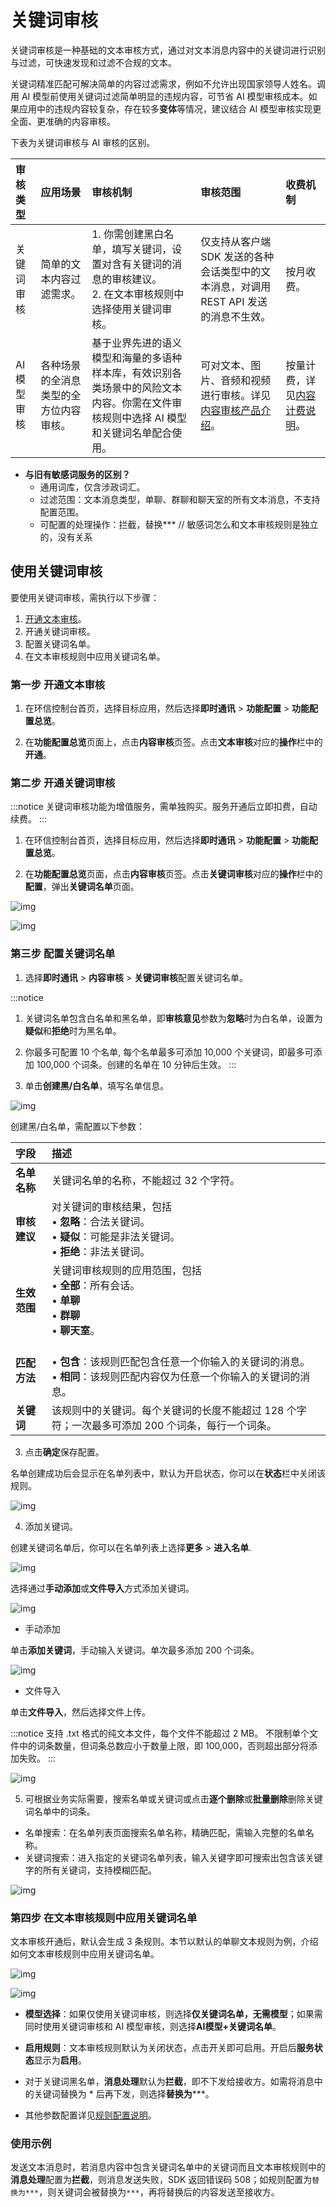 # 关键词审核

关键词审核是一种基础的文本审核方式，通过对文本消息内容中的关键词进行识别与过滤，可快速发现和过滤不合规的文本。

关键词精准匹配可解决简单的内容过滤需求，例如不允许出现国家领导人姓名。调用 AI 模型前使用关键词过滤简单明显的违规内容，可节省 AI 模型审核成本。如果应用中的违规内容较复杂，存在较多**变体**等情况，建议结合 AI 模型审核实现更全面、更准确的内容审核。

下表为关键词审核与 AI 审核的区别。

| 审核类型     | 应用场景 | 审核机制 | 审核范围 | 收费机制    |
| :-------------- | :----- | :------- | :------- | :------------------ |
| 关键词审核       | 简单的文本内容过滤需求。  | 1. 你需创建黑白名单，填写关键词，设置对含有关键词的消息的审核建议。<br/> 2. 在文本审核规则中选择使用关键词审核。   | 仅支持从客户端 SDK 发送的各种会话类型中的文本消息，对调用 REST API 发送的消息不生效。 | 按月收费。   |
| AI 模型审核 | 各种场景的全消息类型的全方位内容审核。 | 基于业界先进的语义模型和海量的多语种样本库，有效识别各类场景中的风险文本内容。你需在文件审核规则中选择 AI 模型和关键词名单配合使用。 | 可对文本、图片、音频和视频进行审核。详见[内容审核产品介绍](moderation_overview.html)。 | 按量计费，详见[内容计费说明](moderation_billing_domestic.html)。  |


- **与旧有敏感词服务的区别？**
  - 通用词库，仅含涉政词汇。
  - 过滤范围：文本消息类型，单聊、群聊和聊天室的所有文本消息，不支持配置范围。
  - 可配置的处理操作：拦截，替换***       // 敏感词怎么和文本审核规则是独立的，没有关系

## 使用关键词审核

要使用关键词审核，需执行以下步骤：

1. [开通文本审核](moderation_enable.html)。
2. 开通关键词审核。
3. 配置关键词名单。
4. 在文本审核规则中应用关键词名单。

### 第一步 开通文本审核

1. 在环信控制台首页，选择目标应用，然后选择**即时通讯** > **功能配置** > **功能配置总览**。

2. 在**功能配置总览**页面上，点击**内容审核**页签。点击**文本审核**对应的**操作**栏中的**开通**。

### 第二步 开通关键词审核

:::notice
关键词审核功能为增值服务，需单独购买。服务开通后立即扣费，自动续费。 
:::

1. 在环信控制台首页，选择目标应用，然后选择**即时通讯** > **功能配置** > **功能配置总览**。

2. 在**功能配置总览**页面，点击**内容审核**页签。点击**关键词审核**对应的**操作**栏中的**配置**，弹出**关键词名单**页面。

![img](@static/images/moderation/keyword_enable.png)

![img](@static/images/moderation/keyword_keywordreview.png)

### 第三步 配置关键词名单

1. 选择**即时通讯** > **内容审核** > **关键词审核**配置关键词名单。

:::notice
1. 关键词名单包含白名单和黑名单，即**审核意见**参数为**忽略**时为白名单，设置为**疑似**和**拒绝**时为黑名单。
2. 你最多可配置 10 个名单, 每个名单最多可添加 10,000 个关键词，即最多可添加 100,000 个词条。创建的名单在 10 分钟后生效。
:::

2. 单击**创建黑/白名单**，填写名单信息。

![img](@static/images/moderation/keyword_create.png)

创建黑/白名单，需配置以下参数：

| 字段                 | 描述                                                         |
| :------------------- | :----------------------------------------------------------- |
| **名单名称**  | 关键词名单的名称，不能超过 32 个字符。             |
| **审核建议** | 对关键词的审核结果，包括<br/> • **忽略**：合法关键词。<br/> • **疑似**：可能是非法关键词。<br/> • **拒绝**：非法关键词。 |
| **生效范围**  | 关键词审核规则的应用范围，包括<br/> • **全部**：所有会话。<br/> • **单聊**<br/> • **群聊**<br/> • **聊天室**。  |
| **匹配方法**  | <br/> • **包含**：该规则匹配包含任意一个你输入的关键词的消息。<br/> • **相同**：该规则匹配内容仅为任意一个你输入的关键词的消息。            |
| **关键词**  | 该规则中的关键词。每个关键词的长度不能超过 128 个字符；一次最多可添加 200 个词条，每行一个词条。             |

3. 点击**确定**保存配置。

名单创建成功后会显示在名单列表中，默认为开启状态，你可以在**状态**栏中关闭该规则。

![img](@static/images/moderation/keyword_creationsuccess.png)

4. 添加关键词。

创建关键词名单后，你可以在名单列表上选择**更多** > **进入名单**.

![img](@static/images/moderation/keyword_creationsuccess.png)

选择通过**手动添加**或**文件导入**方式添加关键词。

![img](@static/images/moderation/keyword_addword.png)

- 手动添加

单击**添加关键词**，手动输入关键词。单次最多添加 200 个词条。

![img](@static/images/moderation/keyword_manualadd.png)

- 文件导入

单击**文件导入**，然后选择文件上传。

:::notice
支持 .txt 格式的纯文本文件，每个文件不能超过 2 MB。
不限制单个文件中的词条数量，但词条总数应小于数量上限，即 100,000，否则超出部分将添加失败。
:::

![img](@static/images/moderation/keyword_fileimport.png)

5. 可根据业务实际需要，搜索名单或关键词或点击**逐个删除**或**批量删除**删除关键词名单中的词条。

- 名单搜索：在名单列表页面搜索名单名称，精确匹配，需输入完整的名单名称。
- 关键词搜索：进入指定的关键词名单列表，输入关键字即可搜索出包含该关键字的所有关键词，支持模糊匹配。

![img](@static/images/moderation/keyword_search_delete.png)

### 第四步 在文本审核规则中应用关键词名单

文本审核开通后，默认会生成 3 条规则。本节以默认的单聊文本规则为例，介绍如何文本审核规则中应用关键词名单。

![img](@static/images/moderation/keyword_rulelist.png)

![img](@static/images/moderation/keyword_singlechatrule.png)

- **模型选择**：如果仅使用关键词审核，则选择**仅关键词名单，无需模型**；如果需同时使用关键词审核和 AI 模型审核，则选择**AI模型+关键词名单**。

- **启用规则**：文本审核规则默认为关闭状态，点击开关即可启用。开启后**服务状态**显示为**启用**。

- 对于关键词黑名单，**消息处理**默认为**拦截**，即不下发给接收方。如需将消息中的关键词替换为 * 后再下发，则选择**替换为*****。

- 其他参数配置详见[规则配置说明](moderation_rule_config.html)。

### 使用示例

发送文本消息时，若消息内容中包含关键词名单中的关键词而且文本审核规则中的**消息处理**配置为**拦截**，则消息发送失败，SDK 返回错误码 508；如规则配置为`替换为***`，则关键词会被替换为`***`，再将替换后的内容发送至接收方。